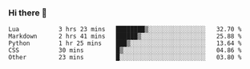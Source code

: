 ### Hi there 👋

<!--
**gustavkrist/gustavkrist** is a ✨ _special_ ✨ repository because its `README.md` (this file) appears on your GitHub profile.

Here are some ideas to get you started:

- 🔭 I’m currently working on ...
- 🌱 I’m currently learning ...
- 👯 I’m looking to collaborate on ...
- 🤔 I’m looking for help with ...
- 💬 Ask me about ...
- 📫 How to reach me: ...
- 😄 Pronouns: ...
- ⚡ Fun fact: ...
-->

<!--START_SECTION:waka-->

```text
Lua           3 hrs 23 mins   ████████▒░░░░░░░░░░░░░░░░   32.70 %
Markdown      2 hrs 41 mins   ██████▒░░░░░░░░░░░░░░░░░░   25.88 %
Python        1 hr 25 mins    ███▒░░░░░░░░░░░░░░░░░░░░░   13.64 %
CSS           30 mins         █▒░░░░░░░░░░░░░░░░░░░░░░░   04.86 %
Other         23 mins         █░░░░░░░░░░░░░░░░░░░░░░░░   03.80 %
```

<!--END_SECTION:waka-->
